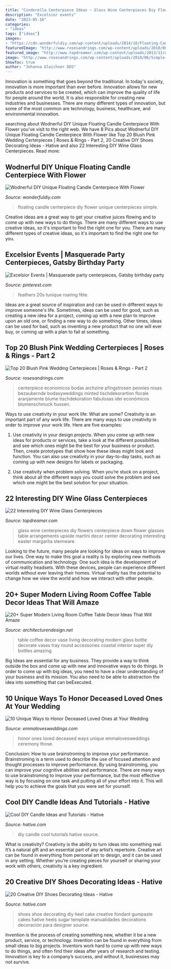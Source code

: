```yaml
---
title: "Cinderella Centerpiece Ideas ~ Glass Wine Centerpieces Diy Flowers Centerpiece Down Flower Glasses Table Arrangements Upside Martini Decor Center Decorating Interesting Easter Margarita Stemware"
description: "Excelsior events"
date: "2023-05-16"
categories:
- "ideas"
tags: ["ideas"]
images:
- "https://cdn.wonderfuldiy.com/wp-content/uploads/2014/10/Floating-Candle-Centerpiece-With-Flower7.jpg"
featuredImage: "http://www.rosesandrings.com/wp-content/uploads/2018/06/Simple-short-pinky-peach-roses-in-a-glass-container-filled-with-water-wedding-centerpiece.jpg"
featured_image: "http://www.topdreamer.com/wp-content/uploads/2013/11/wine-glass-centerpiece-2-634x954.jpg"
image: "http://www.rosesandrings.com/wp-content/uploads/2018/06/Simple-short-pinky-peach-roses-in-a-glass-container-filled-with-water-wedding-centerpiece.jpg"
ShowToc: true
author: "Johanna Gleichner DDS"
---
```



Innovation is something that goes beyond the traditional. In today's society, innovation is more important than ever before. Innovation allows for new products and services to be created, which can improve the quality of life for people around the world. It is also responsible for creating new industries and businesses. There are many different types of innovation, but some of the most common are technology, business, healthcare, and environmental innovation.

	

		
searching about Wodnerful DIY Unique Floating Candle Centerpiece With Flower you've visit to the right web. We have 8 Pics about Wodnerful DIY Unique Floating Candle Centerpiece With Flower like Top 20 Blush Pink Wedding Certerpieces | Roses &amp; Rings - Part 2, 20 Creative DIY Shoes Decorating Ideas - Hative and also 22 Interesting DIY Wine Glass Centerpieces. Read more:
		
    
## Wodnerful DIY Unique Floating Candle Centerpiece With Flower

<img loading=lazy src="https://cdn.wonderfuldiy.com/wp-content/uploads/2014/10/Floating-Candle-Centerpiece-With-Flower7.jpg" onerror="this.onerror=null;this.src='https://tse4.mm.bing.net/th?id=OIP.9gOgbJBy7JUOybUPHPL2_wAAAA&amp;pid=15.1';" alt="Wodnerful DIY Unique Floating Candle Centerpiece With Flower">

_Source: wonderfuldiy.com_

>floating candle centerpiece diy flower unique centerpieces simple. 

	

Creative ideas are a great way to get your creative juices flowing and to come up with new ways to do things. There are many different ways to use creative ideas, so it's important to find the right one for you. There are many different types of creative ideas, so it's important to find the right one for you.

    
## Excelsior Events | Masquerade Party Centerpieces, Gatsby Birthday Party

<img loading=lazy src="https://i.pinimg.com/736x/04/5f/f4/045ff43f13386ca14a5b73ef7173907c--st-party-black-white-gold.jpg" onerror="this.onerror=null;this.src='https://tse4.mm.bing.net/th?id=OIP.igoHn--317zGeZliqt1oLwHaLH&amp;pid=15.1';" alt="Excelsior Events | Masquerade party centerpieces, Gatsby birthday party">

_Source: pinterest.com_

>feathers 20s tunique roaring fête. 

	

Ideas are a great source of inspiration and can be used in different ways to improve someone's life. Sometimes, ideas can be used for good, such as creating a new idea for a project, coming up with a new plan to improve upon an old one, or finding a new way to do something. Other times, ideas can be used for bad, such as inventing a new product that no one will ever buy, or coming up with a plan to fail at something.

    
## Top 20 Blush Pink Wedding Certerpieces | Roses &amp; Rings - Part 2

<img loading=lazy src="http://www.rosesandrings.com/wp-content/uploads/2018/06/Simple-short-pinky-peach-roses-in-a-glass-container-filled-with-water-wedding-centerpiece.jpg" onerror="this.onerror=null;this.src='https://tse4.mm.bing.net/th?id=OIP.KC-eNJIZAk_xLxi7CC5xcwHaLH&amp;pid=15.1';" alt="Top 20 Blush Pink Wedding Certerpieces | Roses &amp; Rings - Part 2">

_Source: rosesandrings.com_

>centerpiece economicos bodas archzine pfingstrosen peonies rosas bezaubernde bodasyweddings minted tischdekorartion florale aranjamente blume tischdekoration fabulosas idei económicos blumenschmuck hussen. 

	

Ways to use creativity in your work life: What are some?
Creativity is an important part of any work life. There are many ways to use creativity in order to improve your work life. Here are five examples: 
1. Use creativity in your design projects. When you come up with new ideas for products or services, take a look at the different possibilities and see which ones might be the best for your business or product. Then, create prototypes that show how these ideas might look and function. You can also use creativity in your day-to-day tasks, such as coming up with new designs for labels or packaging. 

2. Use creativity when problem solving. When you’re stuck on a project, think about all the different ways you could solve the problem and see which one might be the best solution for your situation.

    
## 22 Interesting DIY Wine Glass Centerpieces

<img loading=lazy src="http://www.topdreamer.com/wp-content/uploads/2013/11/wine-glass-centerpiece-2-634x954.jpg" onerror="this.onerror=null;this.src='https://tse1.mm.bing.net/th?id=OIP.ULDUG2q-N0QzB6apebqDrgHaLJ&amp;pid=15.1';" alt="22 Interesting DIY Wine Glass Centerpieces">

_Source: topdreamer.com_

>glass wine centerpieces diy flowers centerpiece down flower glasses table arrangements upside martini decor center decorating interesting easter margarita stemware. 

	

Looking to the future, many people are looking for ideas on ways to improve our lives. One way to make this goal a reality is by exploring new methods of communication and technology. One such idea is the development of virtual reality headsets. With these devices, people can experience different worlds without ever leaving their homes. Virtual reality has the potential to change how we view the world and how we interact with other people.

    
## 20+ Super Modern Living Room Coffee Table Decor Ideas That Will Amaze

<img loading=lazy src="http://cdn.architecturendesign.net/wp-content/uploads/2015/11/AD-21-bottle-vase-coffee-table-decor.jpg" onerror="this.onerror=null;this.src='https://tse2.mm.bing.net/th?id=OIP.kWCZLd9woBskpfGy9AqRaAHaKc&amp;pid=15.1';" alt="20+ Super Modern Living Room Coffee Table Decor Ideas That Will Amaze">

_Source: architecturendesign.net_

>table coffee decor vase living decorating modern glass bottle decorate vases tray round accessories coastal interior super diy bottles amazing. 

	

Big Ideas are essential for any business. They provide a way to think outside the box and come up with new and innovative ways to do things. In order to come up with big ideas, you need to have a clear understanding of your business and its mission. You also need to be able to abstraction the idea into something that can beExecuted.

    
## 10 Unique Ways To Honor Deceased Loved Ones At Your Wedding

<img loading=lazy src="http://emmalovesweddings.com/wp-content/uploads/2017/08/wedding-ideas-to-honor-deceased-loved-ones.jpg" onerror="this.onerror=null;this.src='https://tse2.mm.bing.net/th?id=OIP.f0-6aXHbldf0KUoT2eV-CgHaLH&amp;pid=15.1';" alt="10 Unique Ways to Honor Deceased Loved Ones at Your Wedding">

_Source: emmalovesweddings.com_

>honor ones loved deceased ways unique emmalovesweddings ceremony those. 

	

Conclusion: How to use brainstroming to improve your performance.
Brainstroming is a term used to describe the use of focused attention and thought processes to improve performance. By using brainstroming, you can improve your cognitive abilities and performance. There are many ways to use brainstroming to improve your performance, but the most effective way is by focusing on one task and putting all of your effort into it. This will help you to achieve the goals that you were set for yourself.

    
## Cool DIY Candle Ideas And Tutorials - Hative

<img loading=lazy src="https://hative.com/wp-content/uploads/2015/01/candle-ideas/26-cool-diy-candle-ideas-and-tutorials.jpg" onerror="this.onerror=null;this.src='https://tse4.mm.bing.net/th?id=OIP.K_28TukuCHbxi3LgvFLX4wHaUS&amp;pid=15.1';" alt="Cool DIY Candle Ideas and Tutorials - Hative">

_Source: hative.com_

>diy candle cool tutorials hative source. 

	

What is creativity?
Creativity is the ability to turn ideas into something real. It’s a natural gift and an essential part of any artist’s repertoire. Creative art can be found in everything from personal art to design, and it can be used in any setting. Whether you’re creating pieces for yourself or sharing your work with others, creativity is a key ingredient.

    
## 20 Creative DIY Shoes Decorating Ideas - Hative

<img loading=lazy src="https://hative.com/wp-content/uploads/2014/07/shoes-decorating-ideas/9-shoes-decorating-ideas.jpg" onerror="this.onerror=null;this.src='https://tse4.mm.bing.net/th?id=OIP.oCan4jxfgrtWtJrQ2-iFEgHaGd&amp;pid=15.1';" alt="20 Creative DIY Shoes Decorating Ideas - Hative">

_Source: hative.com_

>shoes shoe decorating diy heel cake creative fondant gumpaste cakes hative heels sugar template manualidades decorations decoración para designer source. 

	

Invention is the process of creating something new, whether it be a new product, service, or technology. Invention can be found in everything from small ideas to big projects. Inventors work hard to come up with new ways to do things, and often find their ideas after years of research and testing. Innovation is key to a company’s success, and without it, businesses may not survive.

